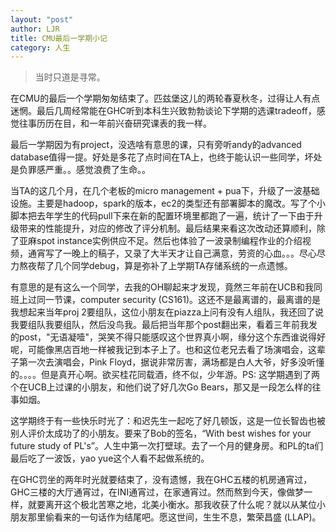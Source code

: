 ```yaml
---
layout: "post"
author: LJR
title: CMU最后一学期小记
category: 人生
---
```


> 当时只道是寻常。

在CMU的最后一个学期匆匆结束了。匹兹堡这儿的两轮春夏秋冬，过得让人有点迷惘。最后几周经常能在GHC听到本科生兴致勃勃谈论下学期的选课tradeoff，感觉往事历历在目，和一年前兴奋研究课表的我一样。

最后一学期因为有project，没选啥有意思的课，只有旁听andy的advanced database值得一提。好处是多花了点时间在TA上，也终于能认识一些同学，坏处是负罪感严重。。感觉浪费了生命。。

当TA的这几个月，在几个老板的micro management + pua下，升级了一波基础设施。主要是hadoop，spark的版本，ec2的类型还有部署脚本的魔改。写了个小脚本把去年学生的代码pull下来在新的配置环境里都跑了一遍，统计了一下由于升级带来的性能提升，对应的修改了评分机制。最后结果来看这次改动还算顺利，除了亚麻spot instance实例供应不足。然后也体验了一波录制编程作业的介绍视频，通宵写了一晚上的稿子，又录了大半天才让自己满意，劳资的心血。。。尽心尽力熬夜帮了几个同学debug，算是弥补了上学期TA存储系统的一点遗憾。

有意思的是有这么一个同学，去我的OH聊起来才发现，竟然三年前在UCB和我同班上过同一节课，computer security (CS161)。这还不是最离谱的，最离谱的是我想起来当年proj 2要组队，这位小朋友在piazza上问有没有人组队，我还回了说我要组队我要组队，然后没鸟我。最后把当年那个post翻出来，看着三年前我发的post，"无语凝噎"，哭笑不得只能感叹这个世界真小啊，缘分这个东西谁说得好呢，可能像黑店百地一样被我记到本子上了。也和这位老兄去看了场演唱会，这辈子第一次去演唱会，Pink Floyd，据说非常厉害，满场都是白人大爷，好多没听懂的。。。。但是真开心啊。欲买桂花同载酒，终不似，少年游。PS: 这学期遇到了两个在UCB上过课的小朋友，和他们说了好几次Go Bears，那又是一段怎么样的往事如烟。

这学期终于有一些快乐时光了：和迟先生一起吃了好几顿饭，这是一位长智齿也被别人评价太成功了的小朋友。要来了Bob的签名，“With best wishes for your future study of PL's”。人生中第一次打壁球。去了一个月的健身房。和PL的ta们最后吃了一波饭，yao yue这个人看不起做系统的。

在GHC罚坐的两年时光就要结束了，没有遗憾，我在GHC五楼的机房通宵过，GHC三楼的大厅通宵过，在INI通宵过，在家通宵过。然而熬到今天，像做梦一样，就要离开这个极北苦寒之地，北美小衡水。那我收获了什么呢？就以从某位小朋友那里偷看来的一句话作为结尾吧。愿这世间，生生不息，繁荣昌盛 (LLAP)。
